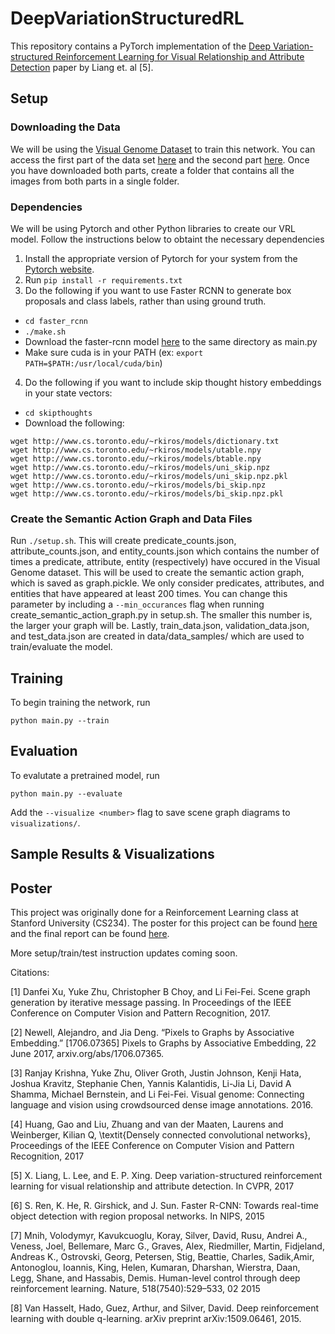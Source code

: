 # DeepVariationStructuredRL
This repository contains a PyTorch implementation of the [Deep Variation-structured Reinforcement Learning for Visual Relationship and Attribute Detection](https://arxiv.org/abs/1703.03054) paper by Liang et. al [5].

## Setup

### Downloading the Data
We will be using the [Visual Genome Dataset](http://visualgenome.org) to train this network. You can access the first part of the data set [here](https://cs.stanford.edu/people/rak248/VG_100K_2/images.zip) and the second part [here](https://cs.stanford.edu/people/rak248/VG_100K_2/images2.zip). Once you have downloaded both parts, create a folder that contains all the images from both parts in a single folder.

### Dependencies
We will be using Pytorch and other Python libraries to create our VRL model. Follow the instructions below to obtaint the necessary dependencies

1. Install the appropriate version of Pytorch for your system from the [Pytorch website](http://pytorch.org/).
2. Run `pip install -r requirements.txt`
3. Do the following if you want to use Faster RCNN to generate box proposals and class labels, rather than using ground truth.
* `cd faster_rcnn`
* `./make.sh`
* Download the faster-rcnn model [here](https://drive.google.com/open?id=0B4pXCfnYmG1WOXdpYVFybWxiZFE) to the same directory as main.py
* Make sure cuda is in your PATH (ex: `export PATH=$PATH:/usr/local/cuda/bin`)
4. Do the following if you want to include skip thought history embeddings in your state vectors:
* `cd skipthoughts`
* Download the following:
<pre><code>wget http://www.cs.toronto.edu/~rkiros/models/dictionary.txt
wget http://www.cs.toronto.edu/~rkiros/models/utable.npy
wget http://www.cs.toronto.edu/~rkiros/models/btable.npy
wget http://www.cs.toronto.edu/~rkiros/models/uni_skip.npz
wget http://www.cs.toronto.edu/~rkiros/models/uni_skip.npz.pkl
wget http://www.cs.toronto.edu/~rkiros/models/bi_skip.npz
wget http://www.cs.toronto.edu/~rkiros/models/bi_skip.npz.pkl</code></pre>

### Create the Semantic Action Graph and Data Files
Run `./setup.sh`. This will create predicate_counts.json, attribute_counts.json, and entity_counts.json which contains the number of times a predicate, attribute, entity (respectively) have occured in the Visual Genome dataset. This will be used to create the semantic action graph, which is saved as graph.pickle. We only consider predicates, attributes, and entities that have appeared at least 200 times. You can change this parameter by including a `--min_occurances` flag when running create_semantic_action_graph.py in setup.sh. The smaller this number is, the larger your graph will be. Lastly, train_data.json, validation_data.json, and test_data.json are created in data/data_samples/ which are used to train/evaluate the model.  

## Training
To begin training the network, run

`python main.py --train`

## Evaluation
To evalutate a pretrained model, run

`python main.py --evaluate`

Add the `--visualize <number>` flag to save <number> scene graph diagrams to `visualizations/`.
  
## Sample Results & Visualizations

## Poster
This project was originally done for a Reinforcement Learning class at Stanford University (CS234). The poster for this project can be found [here](https://docs.google.com/presentation/d/1DKUT8oT75fstDhadKfCuODS3zHz26Mn1Oj9NvumFZQM/edit?usp=sharing) and the final report can be found [here](https://drive.google.com/file/d/10y1mYCvm7Q6Y4HLyBAmX2neYFcGwUl9x/view?usp=sharing).

More setup/train/test instruction updates coming soon.


Citations:

[1] Danfei Xu, Yuke Zhu, Christopher B Choy, and Li Fei-Fei. Scene graph generation by iterative message passing. In Proceedings of the IEEE Conference on Computer Vision and Pattern Recognition, 2017.

[2] Newell, Alejandro, and Jia Deng. “Pixels to Graphs by Associative Embedding.” [1706.07365] Pixels to Graphs by Associative Embedding, 22 June 2017, arxiv.org/abs/1706.07365.

[3] Ranjay Krishna, Yuke Zhu, Oliver Groth, Justin Johnson, Kenji Hata, Joshua Kravitz, Stephanie Chen, Yannis Kalantidis, Li-Jia Li, David A Shamma, Michael Bernstein, and Li Fei-Fei. Visual genome: Connecting language and vision using crowdsourced dense image annotations. 2016.


[4] Huang, Gao and Liu, Zhuang and van der Maaten, Laurens and Weinberger, Kilian Q, \textit{Densely connected convolutional networks}, Proceedings of the IEEE Conference on Computer Vision and Pattern Recognition, 2017

[5] X. Liang, L. Lee, and E. P. Xing. Deep variation-structured reinforcement
learning for visual relationship and attribute detection. In
CVPR, 2017

[6] S. Ren, K. He, R. Girshick, and J. Sun. Faster R-CNN: Towards
real-time object detection with region proposal networks. In NIPS,
2015

[7] Mnih, Volodymyr, Kavukcuoglu, Koray, Silver, David,
Rusu, Andrei A., Veness, Joel, Bellemare, Marc G.,
Graves, Alex, Riedmiller, Martin, Fidjeland, Andreas K.,
Ostrovski, Georg, Petersen, Stig, Beattie, Charles, Sadik,Amir, Antonoglou, Ioannis, King, Helen, Kumaran,
Dharshan, Wierstra, Daan, Legg, Shane, and Hassabis,
Demis. Human-level control through deep reinforcement
learning. Nature, 518(7540):529–533, 02 2015

[8] Van Hasselt, Hado, Guez, Arthur, and Silver, David. Deep
reinforcement learning with double q-learning. arXiv
preprint arXiv:1509.06461, 2015.
